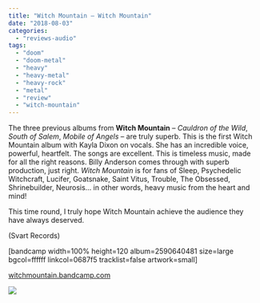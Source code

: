 ```yaml
---
title: "Witch Mountain – Witch Mountain"
date: "2018-08-03"
categories: 
  - "reviews-audio"
tags: 
  - "doom"
  - "doom-metal"
  - "heavy"
  - "heavy-metal"
  - "heavy-rock"
  - "metal"
  - "review"
  - "witch-mountain"
---
```


The three previous albums from **Witch Mountain** – _Cauldron of the Wild_, _South of Salem_, _Mobile of Angels_ – are truly superb. This is the first Witch Mountain album with Kayla Dixon on vocals. She has an incredible voice, powerful, heartfelt. The songs are excellent. This is timeless music, made for all the right reasons. Billy Anderson comes through with superb production, just right. _Witch Mountain_ is for fans of Sleep, Psychedelic Witchcraft, Lucifer, Goatsnake, Saint Vitus, Trouble, The Obsessed, Shrinebuilder, Neurosis… in other words, heavy music from the heart and mind!

This time round, I truly hope Witch Mountain achieve the audience they have always deserved.

(Svart Records)

\[bandcamp width=100% height=120 album=2590640481 size=large bgcol=ffffff linkcol=0687f5 tracklist=false artwork=small\]

[witchmountain.bandcamp.com](https://witchmountain.bandcamp.com/)

![](https://www.hellbound.ca/wp-content/uploads/2018/08/witch-mountain-tour.jpg)

